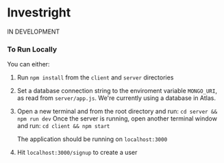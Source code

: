 # Investright

IN DEVELOPMENT

### To Run Locally

You can either:

1. Run `npm install` from the `client` and `server` directories

2. Set a database connection string to the enviroment variable `MONGO_URI`, as read from `server/app.js`. We're currently using a database in Atlas.

3. Open a new terminal and from the root directory and run:
   `cd server && npm run dev`
   Once the server is running, open another terminal window and run:
   `cd client && npm start`

   The application should be running on `localhost:3000`

4. Hit `localhost:3000/signup` to create a user